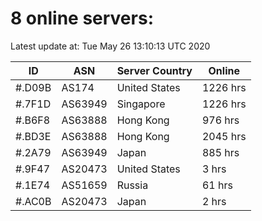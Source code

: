 # 8 online servers:

Latest update at: Tue May 26 13:10:13 UTC 2020

| ID | ASN | Server Country | Online |
| -- | --- | -------------- | ------ |
| #.D09B | AS174 | United States | 1226 hrs |
| #.7F1D | AS63949 | Singapore | 1226 hrs |
| #.B6F8 | AS63888 | Hong Kong | 976 hrs |
| #.BD3E | AS63888 | Hong Kong | 2045 hrs |
| #.2A79 | AS63949 | Japan | 885 hrs |
| #.9F47 | AS20473 | United States | 3 hrs |
| #.1E74 | AS51659 | Russia | 61 hrs |
| #.AC0B | AS20473 | Japan | 2 hrs |

